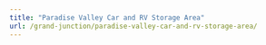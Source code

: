 ```yaml
---
title: "Paradise Valley Car and RV Storage Area"
url: /grand-junction/paradise-valley-car-and-rv-storage-area/
---
```

